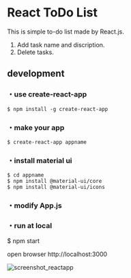 # React ToDo List

This is simple to-do list made by React.js.

1. Add task name and discription.
1. Delete tasks.

## development

### ・use create-react-app
```
$ npm install -g create-react-app
```

### ・make your app
```
$ create-react-app appname
```

### ・install material ui
```
$ cd appname
$ npm install @material-ui/core
$ npm install @material-ui/icons
```
### ・modify App.js

### ・run at local

$ npm start

open browser http://localhost:3000

![screenshot_reactapp](https://user-images.githubusercontent.com/11176574/60753551-05933d80-a00f-11e9-90f6-20d9ed731cbc.png)
